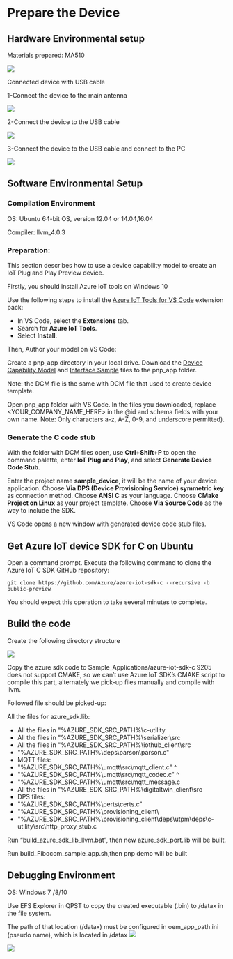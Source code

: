 # Prepare the Device

## Hardware Environmental setup

Materials prepared: MA510

 ![](./picture/ma510-device.png)

Connected device with USB cable

1-Connect the device to the main antenna

 ![](./picture/ma510-connect-ant.png)

2-Connect the device to the USB cable

 ![](./picture/ma510-connect-usb.png)
 
3-Connect the device to the USB cable and connect to the PC

 ![](./picture/ma510-connect.png)
 
## Software Environmental Setup 

### Compilation Environment 

OS: Ubuntu 64-bit OS, version 12.04 or 14.04,16.04

Compiler: llvm_4.0.3

### Preparation:

This section describes how to use a device capability model to create an IoT Plug and Play Preview device.

Firstly, you should install Azure IoT tools on Windows 10

Use the following steps to install the [Azure IoT Tools for VS Code](https://marketplace.visualstudio.com/items?itemName=vsciot-vscode.azure-iot-tools) extension pack:

-   In VS Code, select the **Extensions** tab.
-   Search for **Azure IoT Tools**.
-   Select **Install**.

Then, Author your model on VS Code:

Create a pnp_app directory in your local drive. Download the [Device Capability Model](https://github.com/Azure/IoTPlugandPlay/blob/master/samples/EnvironmentalSensorInline.capabilitymodel.json) and [Interface Sample](https://github.com/Azure/IoTPlugandPlay/blob/master/samples/EnvironmentalSensor.interface.json) files to the pnp_app folder.

Note: the DCM file is the same with DCM file that used to create device template.


Open pnp_app folder with VS Code. In the files you downloaded, replace <YOUR_COMPANY_NAME_HERE> in the @id and schema fields with your own name.
Note: Only characters a-z, A-Z, 0-9, and underscore permitted).

### Generate the C code stub

With the folder with DCM files open, use **Ctrl+Shift+P** to open the command palette, enter **IoT Plug and Play**, and select **Generate Device Code Stub**.

Enter the project name **sample_device**, it will be the name of your device application.
Choose **Via DPS (Device Provisioning Service) symmetric key** as connection method.
Choose **ANSI C** as your language.
Choose **CMake Project on Linux** as your project template.
Choose **Via Source Code** as the way to include the SDK.

VS Code opens a new window with generated device code stub files.

## Get Azure IoT device SDK for C on Ubuntu

Open a command prompt. Execute the following command to clone the Azure IoT C SDK GitHub repository:

	git clone https://github.com/Azure/azure-iot-sdk-c --recursive -b public-preview

You should expect this operation to take several minutes to complete.

## Build the code

Create the following directory structure

 ![](./picture/compile-structure.png)

Copy the azure sdk code to Sample_Applications/azure-iot-sdk-c
9205 does not support CMAKE, so we can’t use Azure IoT SDK’s CMAKE script to compile this part, alternately we pick-up files manually and compile with llvm.

Followed file should be picked-up:

All the files for azure_sdk.lib:
-   All the files in "%AZURE_SDK_SRC_PATH%\c-utility
-   All the files in "%AZURE_SDK_SRC_PATH%\serializer\src
-   All the files in "%AZURE_SDK_SRC_PATH%\iothub_client\src
-   "%AZURE_SDK_SRC_PATH%\deps\parson\parson.c"
-   MQTT files:
-   "%AZURE_SDK_SRC_PATH%\umqtt\src\mqtt_client.c" ^
-   "%AZURE_SDK_SRC_PATH%\umqtt\src\mqtt_codec.c" ^
-   "%AZURE_SDK_SRC_PATH%\umqtt\src\mqtt_message.c
-   All the files in "%AZURE_SDK_SRC_PATH%\digitaltwin_client\src
-   DPS files:
-   "%AZURE_SDK_SRC_PATH%\certs\certs.c"
-   "%AZURE_SDK_SRC_PATH%\provisioning_client\
-   "%AZURE_SDK_SRC_PATH%\provisioning_client\deps\utpm\deps\c-utility\src\http_proxy_stub.c

Run “build_azure_sdk_lib_llvm.bat”, then new azure_sdk_port.lib will be built.

Run build_Fibocom_sample_app.sh,then pnp demo will be built

## Debugging Environment
OS: Windows 7 /8/10

Use EFS Explorer in QPST to copy the created executable (.bin) to /datax in the file system.

The path of that location (/datax) must be configured in oem_app_path.ini (pseudo name), which is located in /datax
 ![](./picture/ap-efs.png)
 
 ![](./picture/app-start-setting.jpg)


